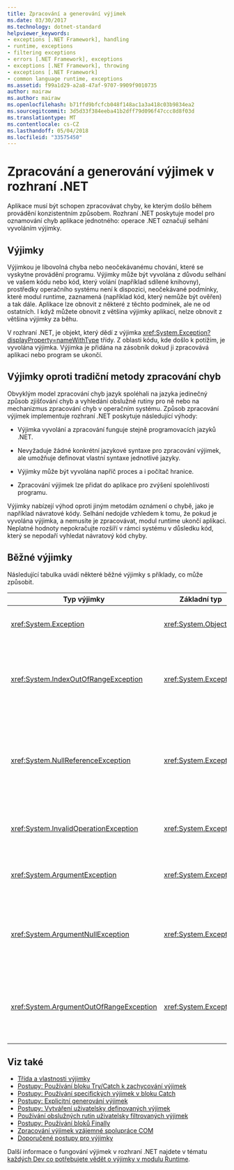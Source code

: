 ```yaml
---
title: Zpracování a generování výjimek
ms.date: 03/30/2017
ms.technology: dotnet-standard
helpviewer_keywords:
- exceptions [.NET Framework], handling
- runtime, exceptions
- filtering exceptions
- errors [.NET Framework], exceptions
- exceptions [.NET Framework], throwing
- exceptions [.NET Framework]
- common language runtime, exceptions
ms.assetid: f99a1d29-a2a8-47af-9707-9909f9010735
author: mairaw
ms.author: mairaw
ms.openlocfilehash: b71ffd9bfcfcb048f148ac1a3a418c03b9834ea2
ms.sourcegitcommit: 3d5d33f384eeba41b2dff79d096f47ccc8d8f03d
ms.translationtype: MT
ms.contentlocale: cs-CZ
ms.lasthandoff: 05/04/2018
ms.locfileid: "33575450"
---
```

# <a name="handling-and-throwing-exceptions-in-net"></a>Zpracování a generování výjimek v rozhraní .NET

Aplikace musí být schopen zpracovávat chyby, ke kterým došlo během provádění konzistentním způsobem. Rozhraní .NET poskytuje model pro oznamování chyb aplikace jednotného: operace .NET označují selhání vyvoláním výjimky.

## <a name="exceptions"></a>Výjimky

Výjimkou je libovolná chyba nebo neočekávanému chování, které se vyskytne provádění programu. Výjimky může být vyvolána z důvodu selhání ve vašem kódu nebo kód, který volání (například sdílené knihovny), prostředky operačního systému není k dispozici, neočekávané podmínky, které modul runtime, zaznamená (například kód, který nemůže být ověřen) a tak dále. Aplikace lze obnovit z některé z těchto podmínek, ale ne od ostatních. I když můžete obnovit z většina výjimky aplikací, nelze obnovit z většina výjimky za běhu.

V rozhraní .NET, je objekt, který dědí z výjimka <xref:System.Exception?displayProperty=nameWithType> třídy. Z oblasti kódu, kde došlo k potížím, je vyvolána výjimka. Výjimka je přidána na zásobník dokud ji zpracovává aplikaci nebo program se ukončí.

## <a name="exceptions-vs-traditional-error-handling-methods"></a>Výjimky oproti tradiční metody zpracování chyb

Obvyklým model zpracování chyb jazyk spoléhali na jazyka jedinečný způsob zjišťování chyb a vyhledání obslužné rutiny pro ně nebo na mechanizmus zpracování chyb v operačním systému. Způsob zpracování výjimek implementuje rozhraní .NET poskytuje následující výhody:

- Výjimka vyvolání a zpracování funguje stejně programovacích jazyků .NET.

- Nevyžaduje žádné konkrétní jazykové syntaxe pro zpracování výjimek, ale umožňuje definovat vlastní syntaxe jednotlivé jazyky.

- Výjimky může být vyvolána napříč proces a i počítač hranice.

- Zpracování výjimek lze přidat do aplikace pro zvýšení spolehlivosti programu.

Výjimky nabízejí výhod oproti jiným metodám oznámení o chybě, jako je například návratové kódy. Selhání nedojde vzhledem k tomu, že pokud je vyvolána výjimka, a nemusíte je zpracovávat, modul runtime ukončí aplikaci. Neplatné hodnoty nepokračujte rozšíří v rámci systému v důsledku kód, který se nepodaří vyhledat návratový kód chyby. 

## <a name="common-exceptions"></a>Běžné výjimky

Následující tabulka uvádí některé běžné výjimky s příklady, co může způsobit.

| Typ výjimky | Základní typ | Popis | Příklad |
| -------------- | --------- | ----------- | ------- |
| <xref:System.Exception> | <xref:System.Object> | Základní třída pro všechny výjimky. | Žádný (použijte třídu odvozenou této výjimky). |
| <xref:System.IndexOutOfRangeException> | <xref:System.Exception> | Vyvolána modulem runtime pouze v případě, že pole je indexovaný nesprávně. | Indexování pole mimo platný rozsah: `arr[arr.Length+1]` |
| <xref:System.NullReferenceException> | <xref:System.Exception> | Vyvolána modulem runtime pouze v případě, že se odkazuje objekt s hodnotou null. | `object o = null; o.ToString();` |
| <xref:System.InvalidOperationException> | <xref:System.Exception> | Vyvolána metodami, když je v neplatném stavu. | Volání metody `Enumerator.GetNext()` po odebrání položky ze zdrojové kolekce. |
| <xref:System.ArgumentException> | <xref:System.Exception> | Základní třída pro všechny výjimky argumentu. | Žádný (použijte třídu odvozenou této výjimky). |
| <xref:System.ArgumentNullException> | <xref:System.Exception> | Vyvolané metody, které neumožňují argumentu mít hodnotu null. | `String s = null; "Calculate".IndexOf (s);` |
| <xref:System.ArgumentOutOfRangeException> | <xref:System.Exception> | Vyvolané metody, které ověřte, zda jsou argumenty v zadaném rozsahu. | `String s = "string"; s.Substring(s.Length+1);` |

## <a name="see-also"></a>Viz také

* [Třída a vlastnosti výjimky](exception-class-and-properties.md)
* [Postupy: Používání bloku Try/Catch k zachycování výjimek](how-to-use-the-try-catch-block-to-catch-exceptions.md)
* [Postupy: Používání specifických výjimek v bloku Catch](how-to-use-specific-exceptions-in-a-catch-block.md)
* [Postupy: Explicitní generování výjimek](how-to-explicitly-throw-exceptions.md)
* [Postupy: Vytváření uživatelsky definovaných výjimek](how-to-create-user-defined-exceptions.md)
* [Používání obslužných rutin uživatelsky filtrovaných výjimek](using-user-filtered-exception-handlers.md)
* [Postupy: Používání bloků Finally](how-to-use-finally-blocks.md)
* [Zpracování výjimek vzájemné spolupráce COM](handling-com-interop-exceptions.md)
* [Doporučené postupy pro výjimky](best-practices-for-exceptions.md)

Další informace o fungování výjimek v rozhraní .NET najdete v tématu [každých Dev co potřebujete vědět o výjimky v modulu Runtime](https://github.com/dotnet/coreclr/blob/master/Documentation/botr/exceptions.md).

